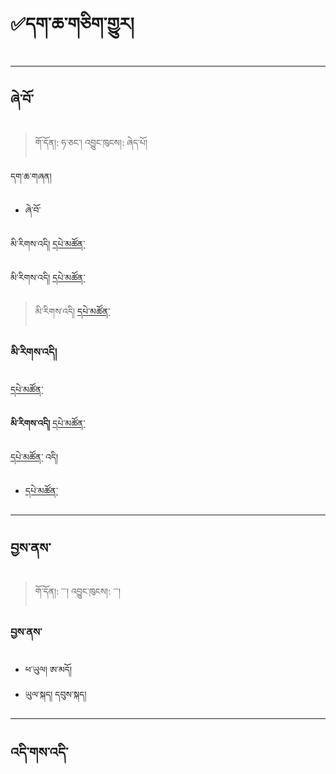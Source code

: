 # ✅དག་ཆ་གཅིག་གྱུར།

------------------------------------------------------------------------
ཞེ་བོ་
--------
> གོ་དོན།: ཧ་ཅང་། འབྱུང་ཁུངས།: ཞེད་པོ།

དག་ཆ་གཞན།
- ཞེ་བོ་ 

མི་རིགས་འདི།
[དཔེ་མཚོན་](https://github.com/MonlamAI/Wiki/blob/main/docs/stt/assets/0123.mp3?raw=true ':include :type=audio')

མི་རིགས་འདི། [དཔེ་མཚོན་](https://github.com/MonlamAI/Wiki/blob/main/docs/stt/assets/0123.mp3?raw=true ':include :type=audio')

> མི་རིགས་འདི།
[དཔེ་མཚོན་](https://github.com/MonlamAI/Wiki/blob/main/docs/stt/assets/0123.mp3?raw=true ':include :type=audio')


### མི་རིགས་འདི།
[དཔེ་མཚོན་](https://github.com/MonlamAI/Wiki/blob/main/docs/stt/assets/0123.mp3?raw=true ':include :type=audio')


**མི་རིགས་འདི།**
[དཔེ་མཚོན་](https://github.com/MonlamAI/Wiki/blob/main/docs/stt/assets/0123.mp3?raw=true ':include :type=audio')


[དཔེ་མཚོན་](https://github.com/MonlamAI/Wiki/blob/main/docs/stt/assets/0123.mp3?raw=true ':include :type=audio')
འདི།


- [དཔེ་མཚོན་](https://github.com/MonlamAI/Wiki/blob/main/docs/stt/assets/0123.mp3?raw=true ':include :type=audio')





------------------------------------------------------------------------

བྱས་ནས་
----
>  གོ་དོན།: ་་་། འབྱུང་ཁུངས།: ་་་།

### བྱས་ནས་
- ཕ་ཡུལ། ཨ་མདོ།
- ཡུལ་སྐད། དབུས་སྐད།



------------------------------------------------------------------------

འདི་གས་འདི་
----
